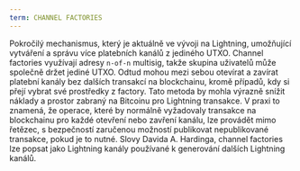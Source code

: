 ```yaml
---
term: CHANNEL FACTORIES
---
```


Pokročilý mechanismus, který je aktuálně ve vývoji na Lightning, umožňující vytváření a správu více platebních kanálů z jediného UTXO. Channel factories využívají adresy `n-of-n` multisig, takže skupina uživatelů může společně držet jediné UTXO. Odtud mohou mezi sebou otevírat a zavírat platební kanály bez dalších transakcí na blockchainu, kromě případů, kdy si přejí vybrat své prostředky z factory. Tato metoda by mohla výrazně snížit náklady a prostor zabraný na Bitcoinu pro Lightning transakce. V praxi to znamená, že operace, které by normálně vyžadovaly transakce na blockchainu pro každé otevření nebo zavření kanálu, lze provádět mimo řetězec, s bezpečností zaručenou možností publikovat nepublikované transakce, pokud je to nutné. Slovy Davida A. Hardinga, channel factories lze popsat jako Lightning kanály používané k generování dalších Lightning kanálů.